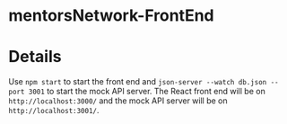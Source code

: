 # mentorsNetwork-FrontEnd

# Details

Use `npm start` to start the front end and
`json-server --watch db.json --port 3001` to start the mock API server. The
React front end will be on `http://localhost:3000/` and the mock API server will
be on `http://localhost:3001/`.
